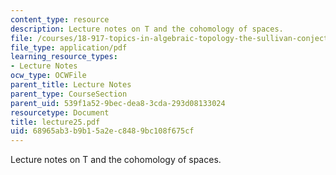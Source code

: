 ```yaml
---
content_type: resource
description: Lecture notes on T and the cohomology of spaces.
file: /courses/18-917-topics-in-algebraic-topology-the-sullivan-conjecture-fall-2007/68965ab3b9b15a2ec8489bc108f675cf_lecture25.pdf
file_type: application/pdf
learning_resource_types:
- Lecture Notes
ocw_type: OCWFile
parent_title: Lecture Notes
parent_type: CourseSection
parent_uid: 539f1a52-9bec-dea8-3cda-293d08133024
resourcetype: Document
title: lecture25.pdf
uid: 68965ab3-b9b1-5a2e-c848-9bc108f675cf
---
```

Lecture notes on T and the cohomology of spaces.

